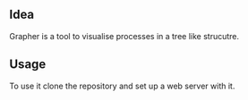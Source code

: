 ## Idea
Grapher is a tool to visualise processes in a tree like strucutre.

## Usage
To use it clone the repository and set up a web server with it.